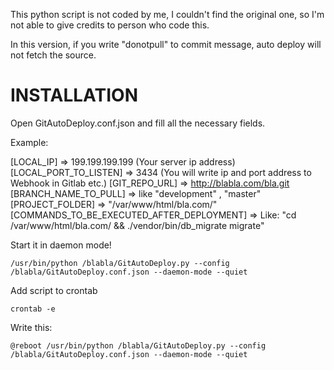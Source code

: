 This python script is not coded by me, I couldn't find the original one, so I'm not able to give credits to person who code this.

In this version, if you write "donotpull" to commit message, auto deploy will not fetch the source.


# INSTALLATION

Open GitAutoDeploy.conf.json and fill all the necessary fields.

Example:

[LOCAL_IP] => 199.199.199.199 (Your server ip address)
[LOCAL_PORT_TO_LISTEN] => 3434 (You will write ip and port address to Webhook in Gitlab etc.)
[GIT_REPO_URL] => http://blabla.com/bla.git
[BRANCH_NAME_TO_PULL] => like "development" , "master"
[PROJECT_FOLDER] => "/var/www/html/bla.com/"
[COMMANDS_TO_BE_EXECUTED_AFTER_DEPLOYMENT] => Like: "cd /var/www/html/bla.com/ && ./vendor/bin/db_migrate migrate"


Start it in daemon mode!

`/usr/bin/python /blabla/GitAutoDeploy.py --config /blabla/GitAutoDeploy.conf.json --daemon-mode --quiet`


Add script to crontab

`crontab -e`

Write this:

`@reboot /usr/bin/python /blabla/GitAutoDeploy.py --config /blabla/GitAutoDeploy.conf.json --daemon-mode --quiet`